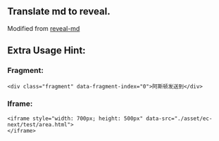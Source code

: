 ## Translate md to reveal.

Modified from [reveal-md](https://github.com/webpro/reveal-md)


## Extra Usage Hint:

### Fragment:

```
<div class="fragment" data-fragment-index="0">阿斯顿发送到</div>
```

### Iframe:

```
<iframe style="width: 700px; height: 500px" data-src="./asset/ec-next/test/area.html">
</iframe>
```

